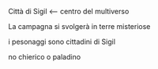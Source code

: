 Città di Sigil <-- centro del multiverso 

La campagna si svolgerà in terre misteriose 

i pesonaggi sono cittadini di Sigil

no chierico o paladino
